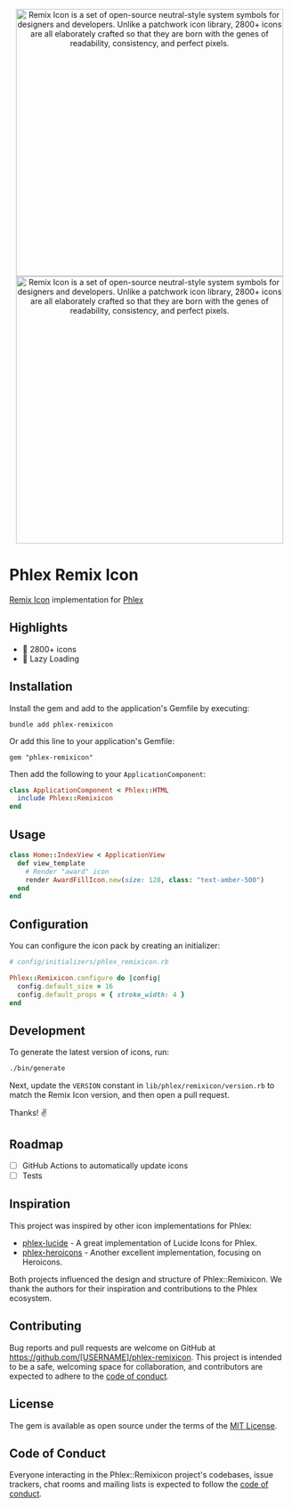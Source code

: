 <p align="center">
  <a href="https://github.com/danieldocki/phlex-remixicon#gh-light-mode-only">
    <img src="https://remixicon.com/img/logo/light/text.svg#gh-light-mode-only" alt="Remix Icon is a set of open-source neutral-style system symbols for designers and developers. Unlike a patchwork icon library, 2800+ icons are all elaborately crafted so that they are born with the genes of readability, consistency, and perfect pixels." width="480">
  </a>
  <a href="https://github.com/danieldocki/phlex-remixicon#gh-dark-mode-only">
    <img src="https://remixicon.com/img/logo/dark/text.svg#gh-dark-mode-only" alt="Remix Icon is a set of open-source neutral-style system symbols for designers and developers. Unlike a patchwork icon library, 2800+ icons are all elaborately crafted so that they are born with the genes of readability, consistency, and perfect pixels." width="480">
  </a>
</p>

# Phlex Remix Icon

[Remix Icon](https://remixicon.com/) implementation for [Phlex](https://phlex.fun/)

## Highlights
- 🎨 2800+ icons
- 🚀 Lazy Loading

## Installation

Install the gem and add to the application's Gemfile by executing:

    bundle add phlex-remixicon

Or add this line to your application's Gemfile:

    gem "phlex-remixicon"

Then add the following to your `ApplicationComponent`:

```ruby
class ApplicationComponent < Phlex::HTML
  include Phlex::Remixicon
end
```

## Usage

```ruby
class Home::IndexView < ApplicationView
  def view_template
    # Render "award" icon
    render AwardFillIcon.new(size: 128, class: "text-amber-500")
  end
end
```

## Configuration

You can configure the icon pack by creating an initializer:

```ruby
# config/initializers/phlex_remixicon.rb

Phlex::Remixicon.configure do |config|
  config.default_size = 16
  config.default_props = { stroke_width: 4 }
end
```

## Development

To generate the latest version of icons, run:

```bash
./bin/generate
```

Next, update the `VERSION` constant in `lib/phlex/remixicon/version.rb` to match the Remix Icon version, and then open a pull request.

Thanks! ✌️

## Roadmap

- [ ] GitHub Actions to automatically update icons
- [ ] Tests

## Inspiration

This project was inspired by other icon implementations for Phlex:

- [phlex-lucide](https://github.com/akodkod/phlex-lucide) - A great implementation of Lucide Icons for Phlex.
- [phlex-heroicons](https://github.com/nejdetkadir/phlex-heroicons) - Another excellent implementation, focusing on Heroicons.

Both projects influenced the design and structure of Phlex::Remixicon. We thank the authors for their inspiration and contributions to the Phlex ecosystem.

## Contributing

Bug reports and pull requests are welcome on GitHub at https://github.com/[USERNAME]/phlex-remixicon. This project is intended to be a safe, welcoming space for collaboration, and contributors are expected to adhere to the [code of conduct](https://github.com/[USERNAME]/phlex-remixicon/blob/main/CODE_OF_CONDUCT.md).

## License

The gem is available as open source under the terms of the [MIT License](https://opensource.org/licenses/MIT).

## Code of Conduct

Everyone interacting in the Phlex::Remixicon project's codebases, issue trackers, chat rooms and mailing lists is expected to follow the [code of conduct](https://github.com/[USERNAME]/phlex-remixicon/blob/main/CODE_OF_CONDUCT.md).
